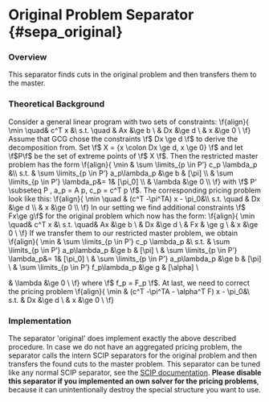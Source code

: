 # Original Problem Separator {#sepa_original}

### Overview
This separator finds cuts in the original problem and then transfers them to the master.

### Theoretical Background
Consider a general linear program with two sets of constraints:
\f{align}{
\min \quad& c^T x &\\
s.t. \quad &  Ax &\ge b \\
 & Dx &\ge d \\
 & x &\ge 0 \\
\f}
Assume that GCG chose the constraints \f$ Dx \ge d \f$ to derive the decomposition from. Set \f$ X = \{x \colon Dx \ge d, x \ge 0\} \f$ and let \f$P\f$ be the set of extreme points of \f$ X \f$. Then the restricted master problem has the form
 \f{align}{
\min & \sum \limits_{p \in P’} c_p  \lambda_p &\\
s.t. & \sum \limits_{p \in P’}  a_p\lambda_p &\ge b & [\pi] \\
 & \sum \limits_{p \in P’} \lambda_p&= 1& [\pi_0] \\
 & \lambda &\ge 0 \\
\f}
with \f$ P‘ \subseteq P , a_p = A p, c_p = c^T p \f$. The corresponding pricing problem look like this:
\f{align}{
\min \quad & (c^T -\pi^TA) x - \pi_0&\\
s.t. \quad & Dx &\ge d \\
 & x &\ge 0 \\
\f}
In our setting we find additional constraints \f$ Fx\ge g\f$ for the original problem which now has the form:
\f{align}{
\min \quad& c^T x &\\
s.t. \quad&  Ax &\ge b \\
 & Dx &\ge d \\
 & Fx & \ge g \\
 & x &\ge 0 \\
\f}
If we transfer them to our restricted master problem, we obtain
 \f{align}{
\min & \sum \limits_{p \in P’} c_p  \lambda_p &\\
s.t. & \sum \limits_{p \in P’}  a_p\lambda_p &\ge b & [\pi] \\
 & \sum \limits_{p \in P’} \lambda_p&= 1& [\pi_0] \\
 & \sum \limits_{p \in P’}  a_p\lambda_p &\ge b & [\pi] \\
 & \sum \limits_{p \in P’}  f_p\lambda_p &\ge g & [\alpha] \\

 & \lambda &\ge 0 \\
\f}
where \f$ f_p = F_p \f$. At last, we need to correct the pricing problem
\f{align}{
\min & (c^T -\pi^TA - \alpha^T F) x - \pi_0&\\
s.t. & Dx &\ge d \\
 & x &\ge 0 \\
\f}

### Implementation
The separator 'original' does implement exactly the above described procedure. In case we do not have an aggregated pricing problem, the separator calls the intern SCIP separators for the original problem and then transfers the found cuts to the master problem.
This separator can be tuned like any normal SCIP separator, see the [SCIP documentation](https://www.scipopt.org/doc-7.0.1/html/SEPA.php). **Please disable this separator if you implemented an own solver for the pricing problems**, because it can unintentionally destroy the special structure you want to use.
